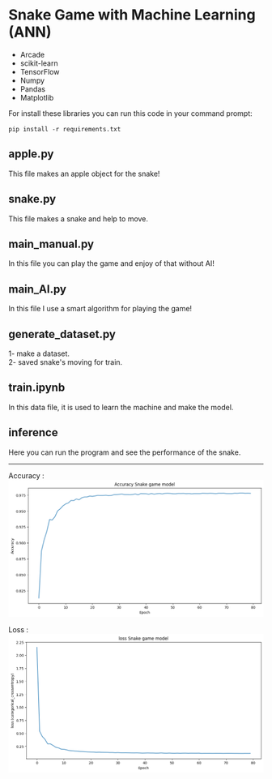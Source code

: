 # Snake Game with Machine Learning (ANN)

- Arcade
- scikit-learn
- TensorFlow
- Numpy
- Pandas
- Matplotlib

For install these libraries you can run this code in your command prompt:

```
pip install -r requirements.txt
```
## apple.py
This file makes an apple object for the snake!
## snake.py
This file makes a snake and help to move.
## main_manual.py
In this file you can play the game and enjoy of that without AI!
## main_AI.py
In this file I use a smart algorithm for playing the game!
## generate_dataset.py
1- make a dataset.\
2- saved snake's moving for train.
## train.ipynb
In this data file, it is used to learn the machine and make the model.
## inference
Here you can run the program and see the performance of the snake.

----

Accuracy :
!["Accuracy"](https://github.com/Moein-Moatali-2006/Machine-learning/blob/main/MiniPrpject/pictures/Accuracy_epochs.png)

Loss :
!["Loss"](https://github.com/Moein-Moatali-2006/Machine-learning/blob/main/MiniPrpject/pictures/loss_epochs.png)